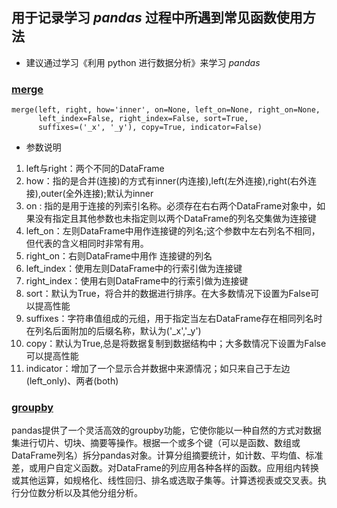 ## 用于记录学习 ***pandas*** 过程中所遇到常见函数使用方法
* 建议通过学习《利用 python 进行数据分析》来学习 *pandas*

### [merge](http://www.jianshu.com/p/b07bc5c650ea)
```
merge(left, right, how='inner', on=None, left_on=None, right_on=None,
      left_index=False, right_index=False, sort=True,
      suffixes=('_x', '_y'), copy=True, indicator=False) 
```
* 参数说明

1. left与right：两个不同的DataFrame
2. how：指的是合并(连接)的方式有inner(内连接),left(左外连接),right(右外连接),outer(全外连接);默认为inner
3. on : 指的是用于连接的列索引名称。必须存在右右两个DataFrame对象中，如果没有指定且其他参数也未指定则以两个DataFrame的列名交集做为连接键
4. left_on：左则DataFrame中用作连接键的列名;这个参数中左右列名不相同，但代表的含义相同时非常有用。
5. right_on：右则DataFrame中用作 连接键的列名
6. left_index：使用左则DataFrame中的行索引做为连接键
7. right_index：使用右则DataFrame中的行索引做为连接键
8. sort：默认为True，将合并的数据进行排序。在大多数情况下设置为False可以提高性能
9. suffixes：字符串值组成的元组，用于指定当左右DataFrame存在相同列名时在列名后面附加的后缀名称，默认为('_x','_y')
10. copy：默认为True,总是将数据复制到数据结构中；大多数情况下设置为False可以提高性能
11. indicator：增加了一个显示合并数据中来源情况；如只来自己于左边(left_only)、两者(both)

### [groupby](http://blog.csdn.net/leonis_v/article/details/51832916)
pandas提供了一个灵活高效的groupby功能，它使你能以一种自然的方式对数据集进行切片、切块、摘要等操作。根据一个或多个键（可以是函数、数组或DataFrame列名）拆分pandas对象。计算分组摘要统计，如计数、平均值、标准差，或用户自定义函数。对DataFrame的列应用各种各样的函数。应用组内转换或其他运算，如规格化、线性回归、排名或选取子集等。计算透视表或交叉表。执行分位数分析以及其他分组分析。